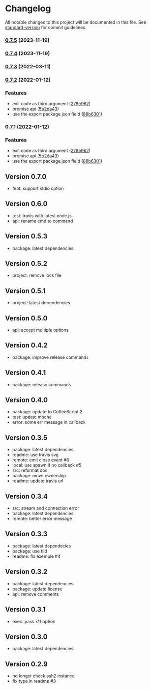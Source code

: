 # Changelog

All notable changes to this project will be documented in this file. See [standard-version](https://github.com/conventional-changelog/standard-version) for commit guidelines.

### [0.7.5](https://github.com/adaltas/node-ssh2-exec/compare/v0.7.4...v0.7.5) (2023-11-19)

### [0.7.4](https://github.com/adaltas/node-ssh2-exec/compare/v0.7.3...v0.7.4) (2023-11-19)

### [0.7.3](https://github.com/adaltas/node-ssh2-exec/compare/v0.7.2...v0.7.3) (2022-03-11)

### [0.7.2](https://github.com/adaltas/node-ssh2-exec/compare/v0.7.0...v0.7.2) (2022-01-12)


### Features

* exit code as third argument ([278e962](https://github.com/adaltas/node-ssh2-exec/commit/278e962d889807775a1be8cd388c04289dc248e3))
* promise api ([5b2da43](https://github.com/adaltas/node-ssh2-exec/commit/5b2da43e0fbc54d3465967ac9aaf7e6ca0a42ac9))
* use the export package.json field ([88b6301](https://github.com/adaltas/node-ssh2-exec/commit/88b6301737f814e310b8beaf4346bca1c948ecdc))

### [0.7.1](https://github.com/adaltas/node-ssh2-exec/compare/v0.7.0...v0.7.1) (2022-01-12)


### Features

* exit code as third argument ([278e962](https://github.com/adaltas/node-ssh2-exec/commit/278e962d889807775a1be8cd388c04289dc248e3))
* promise api ([5b2da43](https://github.com/adaltas/node-ssh2-exec/commit/5b2da43e0fbc54d3465967ac9aaf7e6ca0a42ac9))
* use the export package.json field ([88b6301](https://github.com/adaltas/node-ssh2-exec/commit/88b6301737f814e310b8beaf4346bca1c948ecdc))


## Version 0.7.0

* feat: support stdio option

## Version 0.6.0

* test: travis with latest node.js
* api: rename cmd to command

## Version 0.5.3

* package: latest dependencies

## Version 0.5.2

* project: remove lock file

## Version 0.5.1

* project: latest dependencies

## Version 0.5.0

* api: accept multiple options

## Version 0.4.2

* package: improve release commands

## Version 0.4.1

* package: release commands

## Version 0.4.0

* package: update to CoffeeScript 2
* test: update mocha
* error: some err message in callback

## Version 0.3.5

* package: latest dependencies
* readme: use travis svg
* remote: emit close event #6
* local: use spawn if no callback #5
* src: reformat doc
* package: move ownership
* readme: update travis url

## Version 0.3.4

* src: stream and connection error
* package: latest dependencies
* remote: better error message

## Version 0.3.3

* package: latest dependecies
* package: use tild
* readme: fix exemple #4

## Version 0.3.2

* package: latest dependencies
* package: update license
* api: remove comments

## Version 0.3.1

* exec: pass x11 option

## Version 0.3.0

* package: latest dependencies

## Version 0.2.9

* no longer check ssh2 instance
* fix type in readme #3
